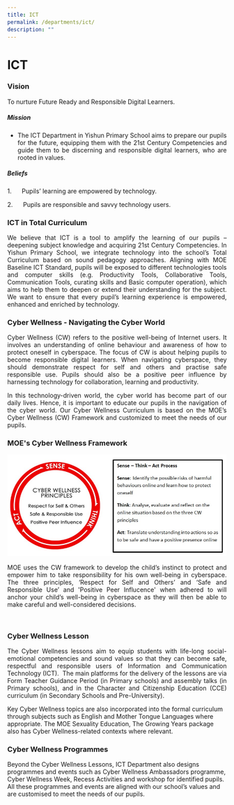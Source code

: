 ```yaml
---
title: ICT
permalink: /departments/ict/
description: ""
---
```

# ICT

### Vision

To nurture Future Ready and Responsible Digital Learners.

##### **Mission**

*   <p style="text-align: justify;">The ICT Department in Yishun Primary School aims to prepare our pupils for the future, equipping them with the 21st Century Competencies and guide them to be discerning and responsible digital learners, who are rooted in values. </p>

##### **Beliefs**

1.      Pupils’ learning are empowered by technology.

2.      Pupils are responsible and savvy technology users. 


### ICT in Total Curriculum 

<p style="text-align: justify;">We believe that ICT is a tool to amplify the learning of our pupils – deepening subject knowledge and acquiring 21st Century Competencies. In Yishun Primary School, we integrate technology into the school’s Total Curriculum based on sound pedagogy approaches. Aligning with MOE Baseline ICT Standard, pupils will be exposed to different technologies tools and computer skills (e.g. Productivity Tools, Collaborative Tools, Communication Tools, curating skills and Basic computer operation), which aims to help them to deepen or extend their understanding for the subject. We want to ensure that every pupil’s learning experience is empowered, enhanced and enriched by technology. </p>

  

### **Cyber Wellness - Navigating the Cyber World**  

<p style="text-align: justify;">Cyber Wellness (CW) refers to the positive well-being of Internet users. It involves an understanding of online behaviour and awareness of how to protect oneself in cyberspace. The focus of CW is about helping pupils to become responsible digital learners. When navigating cyberspace, they should demonstrate respect for self and others and practise safe responsible use. Pupils should also be a positive peer influence by harnessing technology for collaboration, learning and productivity.</p>

<p style="text-align: justify;">In this technology-driven world, the cyber world has become part of our daily lives. Hence, it is important to educate our pupils in the navigation of the cyber world. Our Cyber Wellness Curriculum is based on the MOE’s Cyber Wellness (CW) Framework and customized to meet the needs of our pupils. </p>

### MOE's Cyber Wellness Framework

![](/images/Departments/ICT/CW_framework.jpg)


<p style="text-align: justify;">MOE uses the CW framework to develop the child’s instinct to protect and empower him to take responsibility for his own well-being in cyberspace. The three principles, ‘Respect for Self and Others’ and ‘Safe and Responsible Use’ and 'Positive Peer Influcence' when adhered to will anchor your child’s well-being in cyberspace as they will then be able to make careful and well-considered decisions. </p>  

### Cyber Wellness Lesson

<p style="text-align: justify;">The Cyber Wellness lessons aim to equip students with life-long social-emotional competencies and sound values so that they can become safe, respectful and responsible users of Information and Communication Technology (ICT).  The main platforms for the delivery of the lessons are via Form Teacher Guidance Period (in Primary schools) and assembly talks (in Primary schools), and in the Character and Citizenship Education (CCE) curriculum (in Secondary Schools and Pre-University). </p>  

Key Cyber Wellness topics are also incorporated into the formal curriculum through subjects such as English and Mother Tongue Languages where appropriate. The MOE Sexuality Education, The Growing Years package also has Cyber Wellness-related contexts where relevant.  

### Cyber Wellness Programmes

Beyond the Cyber Wellness Lessons, ICT Department also designs programmes and events such as Cyber Wellness Ambassadors programme, Cyber Wellness Week, Recess Activities and workshop for identified pupils. All these programmes and events are aligned with our school’s values and are customised to meet the needs of our pupils.